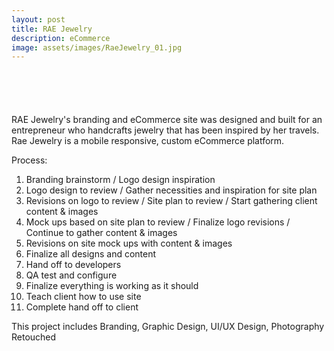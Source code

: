 ```yaml
---
layout: post
title: RAE Jewelry
description: eCommerce
image: assets/images/RaeJewelry_01.jpg
---
```

<span class="image fit"><img src="{{ site.baseurl }}/assets/images/RaeJewelry_home.jpg" alt=""/></span>

<span class="image fit"><img src="{{ site.baseurl }}/assets/images/RaeJewelry_shop.jpg" alt=""/></span>

<span class="image fit"><img src="{{ site.baseurl}}/assets/images/RaeJewelry_productdetails.jpg" alt=""/>
</span>

<span class="image fit"><img src="{{ site.baseurl }}/assets/images/RaeJewelry_about.jpg" alt="" /></span>

<span class="image fit"><img src="{{ site.baseurl }}/assets/images/RaeJewelry_contact.jpg" alt="" /></span>

RAE Jewelry's branding and eCommerce site was designed and built for an entrepreneur who handcrafts jewelry that has been inspired by her travels. Rae Jewelry is a mobile responsive, custom eCommerce platform.

Process:<br>
1. Branding brainstorm / Logo design inspiration<br>
2. Logo design to review / Gather necessities and inspiration for site plan<br>
3. Revisions on logo to review / Site plan to review / Start gathering client content & images<br>
4. Mock ups based on site plan to review / Finalize logo revisions / Continue to gather content & images<br>
5. Revisions on site mock ups with content & images<br>
6. Finalize all designs and content<br>
7. Hand off to developers<br>
8. QA test and configure<br> 
9. Finalize everything is working as it should<br>
10. Teach client how to use site<br>
11. Complete hand off to client<br>


This project includes Branding, Graphic Design, UI/UX Design, Photography Retouched
